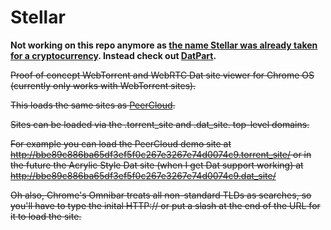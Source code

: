 # Stellar
**Not working on this repo anymore as [the name Stellar was already taken for a cryptocurrency](https://www.stellar.org/). Instead check out [DatPart](https://github.com/hughisaacs2/DatPart).**

~~Proof of concept WebTorrent and WebRTC Dat site viewer for Chrome OS (currently only works with WebTorrent sites).~~

~~This loads the same sites as [PeerCloud](https://github.com/jhiesey/peercloud).~~

~~Sites can be loaded via the .torrent_site and .dat_site. top-level domains.~~

~~For example you can load the PeerCloud demo site at http://bbe89c886ba65df3ef5f0c267e3267e74d0074c9.torrent_site/ or in the future the Acrylic Style Dat site (when I get Dat support working) at http://bbe89c886ba65df3ef5f0c267e3267e74d0074c9.dat_site/~~

~~Oh also, Chrome's Omnibar treats all non-standard TLDs as searches, so you'll have to type the inital HTTP:// or put a slash at the end of the URL for it to load the site.~~
